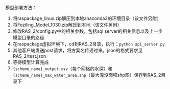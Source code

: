 模型部署方法：

1. 将raspackage_linux.zip解压到本地anaconda3的环境目录（该文件另附）
2. 将Foziling_Model_1030.zip解压到本地（该文件另附）
3. 修改RAS_2/config.py中的相关参数，包括sql server的相关信息以及上一步模型目录的路径
4. 在raspackage虚拟环境下，cd到RAS_2目录，执行：`python api_server.py`
5. 其他客户端发送post请求，将方案名传递过来。json的格式要求见RAS_2/test.json
6. 等待模型计算完成
7. `{scheme_name}_output.csv`（每个网格的水深）和`{scheme_name}_max_water_area.shp`（最大淹没面积shp图）保存到RAS_2目录下
